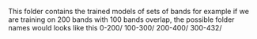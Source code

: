 This folder contains the trained models of sets of bands
for example if we are training on 200 bands with 100 bands overlap, the 
possible folder names would looks like this
0-200/
100-300/
200-400/
300-432/
